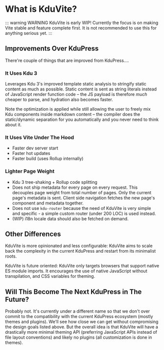 # What is KduVite?

::: warning WARNING
KduVite is early WIP! Currently the focus is on making Vite stable and feature complete first. It is not recommended to use this for anything serious yet.
:::

## Improvements Over KduPress

There're couple of things that are improved from KduPress....

### It Uses Kdu 3

Leverages Kdu 3's improved template static analysis to stringify static content as much as possible. Static content is sent as string literals instead of JavaScript render function code – the JS payload is therefore *much* cheaper to parse, and hydration also becomes faster.

Note the optimization is applied while still allowing the user to freely mix Kdu components inside markdown content – the compiler does the static/dynamic separation for you automatically and you never need to think about it.

### It Uses Vite Under The Hood

- Faster dev server start
- Faster hot updates
- Faster build (uses Rollup internally)

### Lighter Page Weight

- Kdu 3 tree-shaking + Rollup code splitting
- Does not ship metadata for every page on every request. This decouples page weight from total number of pages. Only the current page's metadata is sent. Client side navigation fetches the new page's component and metadata together.
- Does not use `kdu-router` because the need of KduVite is very simple and specific - a simple custom router (under 200 LOC) is used instead.
- (WIP) i18n locale data should also be fetched on demand.

## Other Differences

KduVite is more opinionated and less configurable: KduVite aims to scale back the complexity in the current KduPress and restart from its minimalist roots.

KduVite is future oriented: KduVite only targets browsers that support native ES module imports. It encourages the use of native JavaScript without transpilation, and CSS variables for theming.

## Will This Become The Next KduPress in The Future?

Probably not. It's currently under a different name so that we don't over commit to the compatibility with the current KduPress ecosystem (mostly themes and plugins). We'll see how close we can get without compromising the design goals listed above. But the overall idea is that KduVite will have a drastically more minimal theming API (preferring JavaScript APIs instead of file layout conventions) and likely no plugins (all customization is done in themes).
